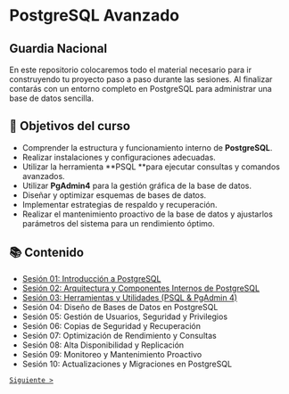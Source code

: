 # PostgreSQL Avanzado
## Guardia Nacional

En este repositorio colocaremos todo el material necesario para ir construyendo tu proyecto paso a paso durante las sesiones. Al finalizar contarás con un entorno completo en PostgreSQL para administrar una base de datos sencilla.

## 🎯 Objetivos del curso

- Comprender la estructura y funcionamiento interno de **PostgreSQL**.
- Realizar instalaciones y configuraciones adecuadas.
- Utilizar la herramienta **PSQL **para ejecutar consultas y comandos avanzados.
- Utilizar **PgAdmin4** para la gestión gráfica de la base de datos.
- Diseñar y optimizar esquemas de bases de datos.
- Implementar estrategias de respaldo y recuperación.
- Realizar el mantenimiento proactivo de la base de datos y ajustarlos parámetros del sistema para un rendimiento óptimo.							

## 📚 Contenido

- [Sesión 01: Introducción a PostgreSQL](sesion01/README.md)
- [Sesión 02: Arquitectura y Componentes Internos de PostgreSQL](sesion02/README.md)
- [Sesión 03: Herramientas y Utilidades (PSQL & PgAdmin 4)](sesion03/README.md)
- Sesión 04: Diseño de Bases de Datos en PostgreSQL
- Sesión 05: Gestión de Usuarios, Seguridad y Privilegios
- Sesión 06: Copias de Seguridad y Recuperación
- Sesión 07: Optimización de Rendimiento y Consultas
- Sesión 08: Alta Disponibilidad y Replicación
- Sesión 09: Monitoreo y Mantenimiento Proactivo
- Sesión 10: Actualizaciones y Migraciones en PostgreSQL

[`Siguiente >`](sesion01/README.md)
